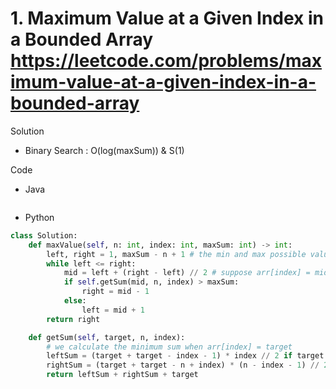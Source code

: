 # 1. Maximum Value at a Given Index in a Bounded Array https://leetcode.com/problems/maximum-value-at-a-given-index-in-a-bounded-array

Solution

- Binary Search : O(log(maxSum)) & S(1)

Code

- Java

```java

```

- Python

```python
class Solution:
    def maxValue(self, n: int, index: int, maxSum: int) -> int:
        left, right = 1, maxSum - n + 1 # the min and max possible value of arr[index]
        while left <= right:
            mid = left + (right - left) // 2 # suppose arr[index] = mid
            if self.getSum(mid, n, index) > maxSum:
                right = mid - 1
            else:
                left = mid + 1
        return right

    def getSum(self, target, n, index):
        # we calculate the minimum sum when arr[index] = target
        leftSum = (target + target - index - 1) * index // 2 if target - index >= 1 else (target - 2) * (target - 1) // 2 + index
        rightSum = (target + target - n + index) * (n - index - 1) // 2 if target - n + index >= 0 else target * (target -3) // 2 + n - index
        return leftSum + rightSum + target
```
